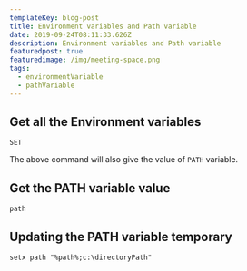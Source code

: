 ```yaml
---
templateKey: blog-post
title: Environment variables and Path variable
date: 2019-09-24T08:11:33.626Z
description: Environment variables and Path variable
featuredpost: true
featuredimage: /img/meeting-space.png
tags:
  - environmentVariable
  - pathVariable
---
```

## Get all the Environment variables
```command
SET
```
The above command will also give the value of `PATH` variable.

## Get the PATH variable value
```command
path
```

## Updating the PATH variable temporary
```command
setx path "%path%;c:\directoryPath"
```
